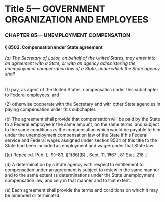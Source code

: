 
# Title 5— GOVERNMENT ORGANIZATION AND EMPLOYEES
### CHAPTER 85— UNEMPLOYMENT COMPENSATION
#### § 8502. Compensation under State agreement
###### (a) The Secretary of Labor, on behalf of the United States, may enter into an agreement with a State, or with an agency administering the unemployment compensation law of a State, under which the State agency shall

(1) pay, as agent of the United States, compensation under this subchapter to Federal employees; and

(2) otherwise cooperate with the Secretary and with other State agencies in paying compensation under this subchapter.

(b) The agreement shall provide that compensation will be paid by the State to a Federal employee in the same amount, on the same terms, and subject to the same conditions as the compensation which would be payable to him under the unemployment compensation law of the State if his Federal service and Federal wages assigned under section 8504 of this title to the State had been included as employment and wages under that State law.

[(c) Repealed. Pub. L. 90–83, § 1(86)(B) , Sept. 11, 1967 , 81 Stat. 218 .]

(d) A determination by a State agency with respect to entitlement to compensation under an agreement is subject to review in the same manner and to the same extent as determinations under the State unemployment compensation law, and only in that manner and to that extent.

(e) Each agreement shall provide the terms and conditions on which it may be amended or terminated.
